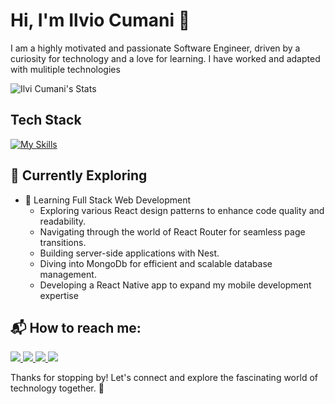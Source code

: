 # Hi, I'm Ilvio Cumani 👋

I am a highly motivated and passionate Software Engineer, driven by a curiosity for technology and a love for learning. I have worked and adapted with mulitiple technologies 

![Ilvi Cumani's Stats](https://github-readme-stats.vercel.app/api?username=IlviCumani&theme=react&show_icons=true&hide_border=true&count_private=true)


## Tech Stack
[![My Skills](https://skillicons.dev/icons?i=react,redux,js,typescript,html,css,scss,tailwind,bootstrap,vite,npm,nodejs,nextjs,nestjs,mongodb,postman,figma,java,python,opencv,firebase,mysql,postgres,c,cpp,unreal)](https://skillicons.dev)

## 🌱 Currently Exploring

- 🚀 Learning Full Stack Web Development
  - Exploring various React design patterns to enhance code quality and readability.
  - Navigating through the world of React Router for seamless page transitions.
  - Building server-side applications with Nest.
  - Diving into MongoDb for efficient and scalable database management.
  - Developing a React Native app to expand my mobile development expertise

## 📬 How to reach me:

  <a href="https://www.linkedin.com/in/ilvio-cumani-669788239/" >
    <img src="https://skillicons.dev/icons?i=linkedin"/>
  </a>
	
  <a href="https://mail.google.com/mail/?view=cm&fs=1&to=ilvicumani@gmail.com">
    <img src="https://skillicons.dev/icons?i=gmail"/>
  </a>

  <a href="https://stackoverflow.com/users/24251157/ilvi-cumani" >
    <img src="https://skillicons.dev/icons?i=stackoverflow"/>
  </a>

  <a href="https://discord.com/channels/@me" >
    <img src="https://skillicons.dev/icons?i=discord"/>
  </a>

Thanks for stopping by! Let's connect and explore the fascinating world of technology together. 🚀



<!--

Here are some ideas to get you started:

- 🔭 I’m currently working on ...
- 🌱 I’m currently learning ...
- 👯 I’m looking to collaborate on ...
- 🤔 I’m looking for help with ...
- 💬 Ask me about ...
- 📫 How to reach me: ...
- 😄 Pronouns: ...
- ⚡ Fun fact: ...
-->
